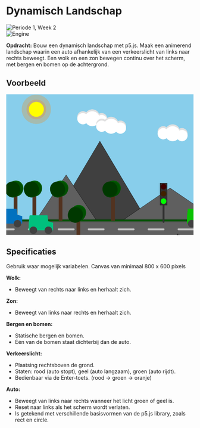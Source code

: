 # Dynamisch Landschap
<picture><img alt="Periode 1, Week 2" src="https://img.shields.io/badge/Week%202%20-%20empty?style=for-the-badge&label=Periode%201&color=%231C69F0"></picture>
<br>
<picture><img alt="Engine" src="https://img.shields.io/badge/P5.JS%20-%20empty?style=for-the-badge&logo=javascript&logoColor=%23ffffff&color=%23ED225D"></picture>


**Opdracht:** Bouw een dynamisch landschap met p5.js.
Maak een animerend landschap waarin een auto afhankelijk van een verkeerslicht van links naar rechts beweegt. Een wolk en een zon bewegen continu over het scherm, met bergen en bomen op de achtergrond.

## Voorbeeld
<picture><img alt="Preview" src="preview.gif"></picture>

## Specificaties
Gebruik waar mogelijk variabelen. Canvas van minimaal 800 x 600 pixels

**Wolk:**
- Beweegt van rechts naar links en herhaalt zich.

**Zon:**
- Beweegt van links naar rechts en herhaalt zich.

**Bergen en bomen:**
- Statische bergen en bomen.
- Één van de bomen staat dichterbij dan de auto.

**Verkeerslicht:**
- Plaatsing rechtsboven de grond.
- Staten: rood (auto stopt), geel (auto langzaam), groen (auto rijdt).
- Bedienbaar via de Enter-toets. (rood → groen → oranje)

**Auto:**
- Beweegt van links naar rechts wanneer het licht groen of geel is.
- Reset naar links als het scherm wordt verlaten.
- Is getekend met verschillende basisvormen van de p5.js library, zoals rect en circle.

